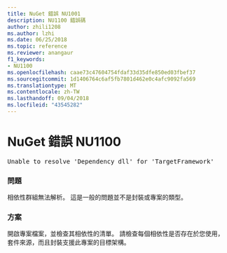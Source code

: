 ```yaml
---
title: NuGet 錯誤 NU1001
description: NU1100 錯誤碼
author: zhili1208
ms.author: lzhi
ms.date: 06/25/2018
ms.topic: reference
ms.reviewer: anangaur
f1_keywords:
- NU1100
ms.openlocfilehash: caae73c47604754fdaf33d35dfe850ed03fbef37
ms.sourcegitcommit: 1d1406764c6af5fb7801d462e0c4afc9092fa569
ms.translationtype: MT
ms.contentlocale: zh-TW
ms.lasthandoff: 09/04/2018
ms.locfileid: "43545282"
---
```

# <a name="nuget-error-nu1100"></a>NuGet 錯誤 NU1100

<pre>Unable to resolve 'Dependency dll' for 'TargetFramework'</pre>

### <a name="issue"></a>問題
相依性群組無法解析。 這是一般的問題並不是封裝或專案的類型。

### <a name="solution"></a>方案
開啟專案檔案，並檢查其相依性的清單。 請檢查每個相依性是否存在於您使用，套件來源，而且封裝支援此專案的目標架構。